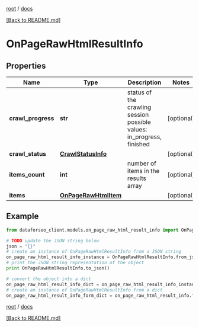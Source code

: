[root](./../ "root") / [docs](./ "docs")

[[Back to README.md]](./../README.md "[Back to README.md]")

# OnPageRawHtmlResultInfo

## Properties

Name | Type | Description | Notes
------------ | ------------- | ------------- | -------------
**crawl_progress** | **str** | status of the crawling session possible values: in_progress, finished | [optional]
**crawl_status** | [**CrawlStatusInfo**](CrawlStatusInfo.md) |  | [optional]
**items_count** | **int** | number of items in the results array | [optional]
**items** | [**OnPageRawHtmlItem**](OnPageRawHtmlItem.md) |  | [optional]

## Example

```python
from dataforseo_client.models.on_page_raw_html_result_info import OnPageRawHtmlResultInfo

# TODO update the JSON string below
json = "{}"
# create an instance of OnPageRawHtmlResultInfo from a JSON string
on_page_raw_html_result_info_instance = OnPageRawHtmlResultInfo.from_json(json)
# print the JSON string representation of the object
print OnPageRawHtmlResultInfo.to_json()

# convert the object into a dict
on_page_raw_html_result_info_dict = on_page_raw_html_result_info_instance.to_dict()
# create an instance of OnPageRawHtmlResultInfo from a dict
on_page_raw_html_result_info_form_dict = on_page_raw_html_result_info.from_dict(on_page_raw_html_result_info_dict)
```

  

[root](./../ "root") / [docs](./ "docs")

[[Back to README.md]](./../README.md "[Back to README.md]")